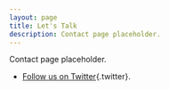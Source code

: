 ```yaml
---
layout: page
title: Let's Talk
description: Contact page placeholder.
---
```


Contact page placeholder.

* [Follow us on Twitter](http://twitter.com/projectrfpez){.twitter}.

